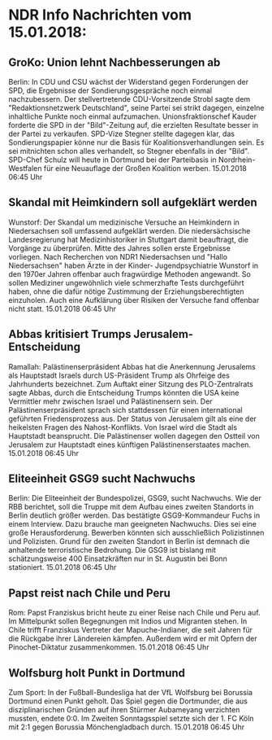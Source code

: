 # NDR Info Nachrichten vom 15.01.2018:


## GroKo: Union lehnt Nachbesserungen ab
Berlin: In CDU und CSU wächst der Widerstand gegen Forderungen der SPD, die Ergebnisse der Sondierungsgespräche noch einmal nachzubessern. Der stellvertretende CDU-Vorsitzende Strobl sagte dem "Redaktionsnetzwerk Deutschland", seine Partei sei strikt dagegen, einzelne inhaltliche Punkte noch einmal aufzumachen. Unionsfraktionschef Kauder forderte die SPD in der "Bild"-Zeitung auf, die erzielten Resultate besser in der Partei zu verkaufen. SPD-Vize Stegner stellte dagegen klar, das Sondierungspapier könne nur die Basis für Koalitionsverhandlungen sein. Es sei mitnichten schon alles verhandelt, so Stegner ebenfalls in der "Bild". SPD-Chef Schulz will heute in Dortmund bei der Parteibasis in Nordrhein-Westfalen für eine Neuauflage der Großen Koalition werben. 15.01.2018 06:45 Uhr 

## Skandal mit Heimkindern soll aufgeklärt werden
Wunstorf: Der Skandal um medizinische Versuche an Heimkindern in Niedersachsen soll umfassend aufgeklärt werden. Die niedersächsische Landesregierung hat Medizinhistoriker in Stuttgart damit beauftragt, die Vorgänge zu überprüfen. Mitte des Jahres sollen erste Ergebnisse vorliegen. Nach Recherchen von NDR1 Niedersachsen und "Hallo Niedersachsen" haben Ärzte in der Kinder- Jugendpsychiatrie Wunstorf in den 1970er Jahren offenbar auch fragwürdige Methoden angewandt. So sollen Mediziner ungewöhnlich viele schmerzhafte Tests durchgeführt haben, ohne die dafür nötige Zustimmung der Erziehungsberechtigten einzuholen. Auch eine Aufklärung über Risiken der Versuche fand offenbar nicht statt. 15.01.2018 06:45 Uhr 

## Abbas kritisiert Trumps Jerusalem-Entscheidung
Ramallah:		Palästinenserpräsident Abbas hat die Anerkennung Jerusalems als Hauptstadt Israels durch US-Präsident Trump als Ohrfeige des Jahrhunderts bezeichnet. Zum Auftakt einer Sitzung des PLO-Zentralrats sagte Abbas, durch die Entscheidung Trumps könnten die USA keine Vermittler mehr zwischen Israel und Palästinensern sein. Der Palästinenserpräsident sprach sich stattdessen für einen international geführten Friedensprozess aus. Der Status von Jerusalem gilt als eine der heikelsten Fragen des Nahost-Konflikts. Von Israel wird die Stadt als Hauptstadt beansprucht. Die Palästinenser wollen dagegen den Ostteil von Jerusalem zur Hauptstadt eines künftigen Palästinenserstaates machen. 15.01.2018 06:45 Uhr 

## Eliteeinheit GSG9 sucht Nachwuchs
Berlin: Die Eliteeinheit der Bundespolizei, GSG9, sucht Nachwuchs. Wie der RBB berichtet, soll die Truppe mit dem Aufbau eines zweiten Standorts in Berlin deutlich größer werden. Das bestätigte GSG9-Kommandeur Fuchs in einem Interview. Dazu brauche man geeigneten  Nachwuchs. Dies sei eine große Herausforderung. Bewerben könnten sich ausschließlich Polizistinnen und Polizisten. Grund für den zweiten Standort in Berlin ist demnach die anhaltende terroristische Bedrohung. Die GSG9 ist bislang mit schätzungsweise 400 Einsatzkräften nur in St. Augustin bei Bonn stationiert. 15.01.2018 06:45 Uhr 

## Papst reist nach Chile und Peru
Rom:     Papst Franziskus bricht heute zu einer Reise nach Chile und Peru auf. Im Mittelpunkt sollen Begegnungen mit Indios und Migranten stehen. In Chile trifft Franziskus Vertreter der Mapuche-Indianer, die seit Jahren für die Rückgabe ihrer Ländereien kämpfen. Außerdem wird  er mit Opfern der Pinochet-Diktatur zusammenkommen. 15.01.2018 06:45 Uhr 

## Wolfsburg holt Punkt in Dortmund
Zum Sport: In der Fußball-Bundesliga hat der VfL Wolfsburg bei Borussia Dortmund einen Punkt geholt. Das Spiel gegen die Dortmunder, die aus disziplinarischen Gründen auf ihren Stürmer Aubameyang verzichten mussten, endete 0:0. Im Zweiten Sonntagsspiel setzte sich der 1. FC Köln mit 2:1 gegen Borussia Mönchengladbach durch. 15.01.2018 06:45 Uhr 
